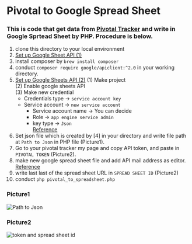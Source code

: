 # Pivotal to Google Spread Sheet

### This is code that get data from [Pivotal Tracker](http://pivotaltracker.com/) and write in Google Sprtead Sheet by PHP. Procedure is below.
1. clone this directory to your local environment
2. [Set up Google Sheet API (1)](https://developers.google.com/sheets/api/quickstart/php)
3. install composer by ```brew install composer```
4. conduct ```composer require google/apiclient:^2.0``` in your working directory.
5. [Set up Google Sheets API (2)](https://console.developers.google.com/)
  (1) Make project  
  (2) Enable google sheets API  
  (3) Make new credential  
     - Credentials type → `service account key`  
     - Service account → `new service account`  
        - Service account name → You can decide  
        - Role → `app engine service admin`  
        - key type → `Json`  
[Reference](http://www.sharkpp.net/blog/2016/09/22/how-to-use-google-spreadsheets-api-for-php.html)  
6. Set json file which is created by [4] in your directory and write file path at `Path to Json` in PHP file (Picture1).
7. Go to your pivotal tracker my page and copy API token, and paste in `PIVOTAL TOKEN` (Picture2).
8. make new google spread sheet file and add API mail address as editor.
[Reference](https://www.fillup.io/post/read-and-write-google-sheets-from-php/)
9. write last last of the spread sheet URL in `SPREAD SHEET ID` (Picture2)
10. conduct ```php pivotal_to_spreadsheet.php```

### Picture1
![Path to Json](https://github.com/ShotaOnishi/Pivotal-to-GoogleSpreadSheet/blob/dev_0911/picture/place_of%20_json_path.png?raw=true "pic1")

### Picture2
![token and spread sheet id](https://github.com/ShotaOnishi/Pivotal-to-GoogleSpreadSheet/blob/dev_0911/picture/place_of_token_and_id.png?raw=true "pic2")
